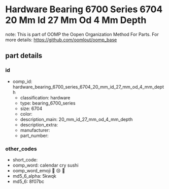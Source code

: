 # Hardware Bearing 6700 Series 6704 20 Mm Id 27 Mm Od 4 Mm Depth  

note: This is part of OOMP the Oopen Organization Method For Parts. For more details: https://github.com/oomlout/oomp_base

##  part details





### id
* oomp_id: hardware_bearing_6700_series_6704_20_mm_id_27_mm_od_4_mm_depth
  * classification: hardware
  * type: bearing_6700_series
  * size: 6704
  * color: 
  * description_main: 20_mm_id_27_mm_od_4_mm_depth
  * description_extra: 
  * manufacturer: 
  * part_number: 

### other_codes
* short_code: 
* oomp_word: calendar cry sushi
* oomp_word_emoji :calendar: :cry: :sushi:
* md5_6_alpha: 5kwqk
* md5_6: 8f07bc